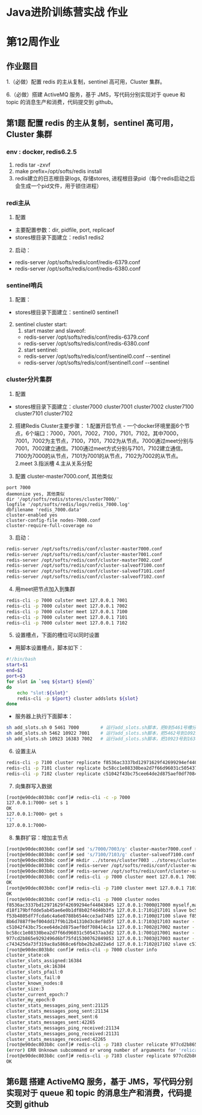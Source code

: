 # Java进阶训练营实战 作业

# 第12周作业

## 作业题目
1.（必做）配置 redis 的主从复制，sentinel 高可用，Cluster 集群。

6.（必做）搭建 ActiveMQ 服务，基于 JMS，写代码分别实现对于 queue 和 topic 的消息生产和消费，代码提交到 github。

## 第1题  配置 redis 的主从复制，sentinel 高可用，Cluster 集群

### env : docker, redis6.2.5

1. redis tar -zxvf
2. make prefix=/opt/softs/redis install
3. redis建立的日志根目录logs, 存储stores, 进程根目录pid（每个redis启动之后会生成一个pid文件，用于锁住进程）

### redi主从

1. 配置
- 主要配置参数：dir, pidfile, port, replicaof
-	stores根目录下面建立：redis1 redis2



2. 启动：
- redis-server /opt/softs/redis/conf/redis-6379.conf
- redis-server /opt/softs/redis/conf/redis-6380.conf


### sentinel哨兵

1. 配置：
- stores根目录下面建立：sentinel0 sentinel1

2. sentinel cluster start:
	1. start master and slaveof:
	- redis-server /opt/softs/redis/conf/redis-6379.conf
	- redis-server /opt/softs/redis/conf/redis-6380.conf
	2. start sentinel:
	- redis-server /opt/softs/redis/conf/sentinel0.conf --sentinel
	- redis-server /opt/softs/redis/conf/sentinel1.conf --sentinel

### cluster分片集群
1. 配置
- stores根目录下面建立：cluster7000 cluster7001  cluster7002  cluster7100 cluster7101 cluster7102

2. 搭建Redis Cluster主要步骤：
	1.配置开启节点
		- 一个docker环境里面6个节点，6个端口：7000，7001，7002，7100，7101，7102。其中7000，7001，7002为主节点，7100，7101，7102为从节点。7000通过meet分别与7001，7002建立通信。7100通过meet方式分别与7101，7102建立通信。 7100为7000的从节点，7101为7001的从节点，7102为7002的从节点。
	2.meet
	3.指派槽
	4.主从关系分配

3. 配置 cluster-master7000.conf, 其他类似
~~~
port 7000
daemonize yes, 其他类似
dir '/opt/softs/redis/stores/cluster7000/'
logfile '/opt/softs/redis/logs/redis_7000.log'
dbfilename 'redis_7000.data'
cluster-enabled yes
cluster-config-file nodes-7000.conf
cluster-require-full-coverage no
~~~
3. 启动：
```sh
redis-server /opt/softs/redis/conf/cluster-master7000.conf
redis-server /opt/softs/redis/conf/cluster-master7001.conf
redis-server /opt/softs/redis/conf/cluster-master7002.conf
redis-server /opt/softs/redis/conf/cluster-salveof7100.conf
redis-server /opt/softs/redis/conf/cluster-salveof7101.conf
redis-server /opt/softs/redis/conf/cluster-salveof7102.conf
```
4. 用meet把节点加入到集群
```sh
redis-cli -p 7000 culster meet 127.0.0.1 7001
redis-cli -p 7000 culster meet 127.0.0.1 7002
redis-cli -p 7000 culster meet 127.0.0.1 7100
redis-cli -p 7000 culster meet 127.0.0.1 7101
redis-cli -p 7000 culster meet 127.0.0.1 7102
```
5. 设置槽点，下面的槽位可以同时设置
- 用脚本设置槽点，脚本如下：
```sh
#!/bin/bash
start=$1
end=$2
port=$3
for slot in `seq ${start} ${end}`
do
	echo "slot:${slot}"
	redis-cli -p ${port} cluster addslots ${slot}
done
```
- 服务器上执行下面脚本：
```sh
sh add_slots.sh 0 5461 7000        # 运行add_slots.sh脚本，把0到5461号槽分配给127.0.0.1:7000的redis server节点
sh add_slots.sh 5462 10922 7001    # 运行add_slots.sh脚本，把5462号到10922号槽分配给127.0.0.1:7001端口运行的redis server
sh add_slots.sh 10923 16383 7002   # 运行add_slots.sh脚本，把10923号到16383号槽分配给127.0.0.1:7002端口运行的redis server			
```
6. 设置主从
```sh
redis-cli -p 7100 cluster replicate f8536ac3337bd12971629f42699294ef44043845 # 7100作为7000的从节点
redis-cli -p 7101 cluster replicate bc58cc1e08330bea2d7f66d96031c505437aa3d2 # 7101作为7001的从节点
redis-cli -p 7102 cluster replicate c51042f43bc75cee64de2d875aef0df708414c1a # 7102作为7002的从节点
```
7. 向集群写入数据

```sh
[root@e90dec803b8c conf]# redis-cli -c -p 7000
127.0.0.1:7000> set s 1
OK
127.0.0.1:7000> get s
"1"
127.0.0.1:7000>
```
8. 集群扩容：增加主节点
```sh
[root@e90dec803b8c conf]# sed 's/7000/7003/g' cluster-master7000.conf > cluster-master7003.conf  #  复制节点配置
[root@e90dec803b8c conf]# sed 's/7100/7103/g' cluster-salveof7100.conf > cluster-salveof7103.conf # 复制节点配置
[root@e90dec803b8c conf]# mkdir ../stores/cluster7003 ../stores/cluster7103
[root@e90dec803b8c conf]# redis-server /opt/softs/redis/conf/cluster-master7003.conf
[root@e90dec803b8c conf]# redis-server /opt/softs/redis/conf/cluster-salveof7103.conf
[root@e90dec803b8c conf]# redis-cli -p 7000 cluster meet 127.0.0.1 7003
OK
[root@e90dec803b8c conf]# redis-cli -p 7100 cluster meet 127.0.0.1 7103
OK
[root@e90dec803b8c conf]# redis-cli -p 7000 cluster nodes
f8536ac3337bd12971629f42699294ef44043845 127.0.0.1:7000@17000 myself,master - 0 1627209427000 0 connected 0-5461
d18f179bffdde5ab45ae6e0b1df8b02f4d40b3fa 127.0.0.1:7101@17101 slave bc58cc1e08330bea2d7f66d96031c505437aa3d2 0 1627209428563 1 connected
f53b4805df7fcda6c4a6e0788b6544cce3ad7485 127.0.0.1:7100@17100 slave f8536ac3337bd12971629f42699294ef44043845 0 1627209428000 0 connected
8b6d7887f9ef004dd17f9b12b41310d3c8ef8d5f 127.0.0.1:7103@17103 master - 0 1627209426000 7 connected
c51042f43bc75cee64de2d875aef0df708414c1a 127.0.0.1:7002@17002 master - 0 1627209429590 2 connected 10923-16383
bc58cc1e08330bea2d7f66d96031c505437aa3d2 127.0.0.1:7001@17001 master - 0 1627209427000 1 connected 5462-10922
977cd2b865e9292496d6bf75fd15300762849853 127.0.0.1:7003@17003 master - 0 1627209428000 6 connected
c743425da73f319ac8a5868ce6fbbe2b2a822a6d 127.0.0.1:7102@17102 slave c51042f43bc75cee64de2d875aef0df708414c1a 0 1627209425500 2 connected
[root@e90dec803b8c conf]# redis-cli -p 7000 cluster info
cluster_state:ok
cluster_slots_assigned:16384
cluster_slots_ok:16384
cluster_slots_pfail:0
cluster_slots_fail:0
cluster_known_nodes:8
cluster_size:3
cluster_current_epoch:7
cluster_my_epoch:0
cluster_stats_messages_ping_sent:21125
cluster_stats_messages_pong_sent:21134
cluster_stats_messages_meet_sent:6
cluster_stats_messages_sent:42265
cluster_stats_messages_ping_received:21134
cluster_stats_messages_pong_received:21131
cluster_stats_messages_received:42265
[root@e90dec803b8c conf]# redis-cli -p 7103 cluster relicate 977cd2b865e9292496d6bf75fd15300762849853
(error) ERR Unknown subcommand or wrong number of arguments for 'relicate'. Try CLUSTER HELP.
[root@e90dec803b8c conf]# redis-cli -p 7103 cluster replicate 977cd2b865e9292496d6bf75fd15300762849853
OK
```
## 第6题  搭建 ActiveMQ 服务，基于 JMS，写代码分别实现对于 queue 和 topic 的消息生产和消费，代码提交到 github
